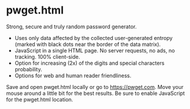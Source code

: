 # pwget.html
Strong, secure and truly random password generator.
* Uses only data affected by the collected user-generated entropy (marked with black dots near the border of the data matrix).
* JavaScript in a single HTML page. No server requests, no ads, no tracking. 100% client-side.
* Option for increasing (2x) of the digits and special characters probability.
* Options for web and human reader friendliness.

Save and open pwget.html locally or go to https://pwget.com. Move your mouse around a little bit for the best results. Be sure to enable JavaScript for the pwget.html location.